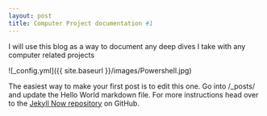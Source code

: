```yaml
---
layout: post
title: Computer Project documentation #1
---
```


I will use this blog as a way to document any deep dives I take with any computer related projects

![_config.yml]({{ site.baseurl }}/images/Powershell.jpg)

The easiest way to make your first post is to edit this one. Go into /_posts/ and update the Hello World markdown file. For more instructions head over to the [Jekyll Now repository](https://github.com/barryclark/jekyll-now) on GitHub.
